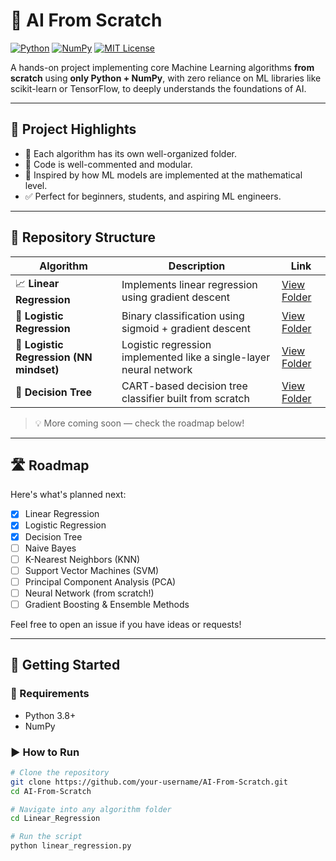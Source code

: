 # 🤖 AI From Scratch

[![Python](https://img.shields.io/badge/Python-3.8%2B-blue.svg)](https://www.python.org/)
[![NumPy](https://img.shields.io/badge/Numpy-%E2%9C%93-informational)](https://numpy.org/)
[![MIT License](https://img.shields.io/badge/License-MIT-yellow.svg)](LICENSE)

A hands-on project implementing core Machine Learning algorithms **from scratch** using **only Python + NumPy**, with zero reliance on ML libraries like scikit-learn or TensorFlow, to deeply understands the foundations of AI.

---

## 🌟 Project Highlights

- 📂 Each algorithm has its own well-organized folder.
- 📜 Code is well-commented and modular.
- 🧠 Inspired by how ML models are implemented at the mathematical level.
- ✅ Perfect for beginners, students, and aspiring ML engineers.

---

## 📁 Repository Structure

| Algorithm | Description | Link |
|----------|-------------|------|
| 📈 **Linear Regression** | Implements linear regression using gradient descent | [View Folder](./Linear_Regression_Using_Gradient_Descent) |
| 🔐 **Logistic Regression** | Binary classification using sigmoid + gradient descent | [View Folder](./Logistic_Regression) |
| 🧠 **Logistic Regression (NN mindset)** | Logistic regression implemented like a single-layer neural network | [View Folder](./Logistic_Regression_NN) |
| 🌳 **Decision Tree** | CART-based decision tree classifier built from scratch | [View Folder](./Decision_Tree) |

> 💡 More coming soon — check the roadmap below!

---

## 🛣️ Roadmap

Here's what's planned next:

- [x] Linear Regression
- [x] Logistic Regression
- [x] Decision Tree
- [ ] Naive Bayes
- [ ] K-Nearest Neighbors (KNN)
- [ ] Support Vector Machines (SVM)
- [ ] Principal Component Analysis (PCA)
- [ ] Neural Network (from scratch!)
- [ ] Gradient Boosting & Ensemble Methods

Feel free to open an issue if you have ideas or requests!

---

## 🚀 Getting Started

### 🔧 Requirements

- Python 3.8+
- NumPy

### ▶️ How to Run

```bash
# Clone the repository
git clone https://github.com/your-username/AI-From-Scratch.git
cd AI-From-Scratch

# Navigate into any algorithm folder
cd Linear_Regression

# Run the script
python linear_regression.py
